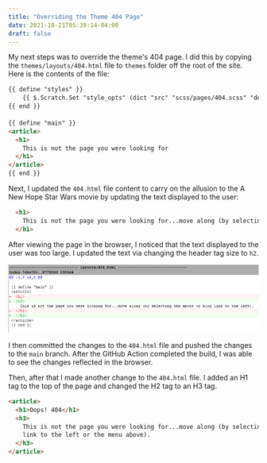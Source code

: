 ```yaml
---
title: "Overriding the Theme 404 Page"
date: 2021-10-21T05:39:14-04:00
draft: false
---
```


My next steps was to override the theme's 404 page. I did this by copying the `themes/layouts/404.html` file to `themes` folder off the root of the site. Here is the contents of the file:

```html
{{ define "styles" }}
    {{ $.Scratch.Set "style_opts" (dict "src" "scss/pages/404.scss" "dest" "css/404.css") }}
{{ end }}

{{ define "main" }}
<article>
  <h1>
    This is not the page you were looking for
  </h1>
</article>
{{ end }}
```

Next, I updated the `404.html` file content to carry on the allusion to the A New Hope Star Wars movie by updating the text displayed to the user:

```html
  <h1>
    This is not the page you were looking for...move along (by selecting the about or blog link to the left).
  </h1>
```

After viewing the page in the browser, I noticed that the text displayed to the user was too large. I updated the text via changing the header tag size to `h2`.

![Diff Image](images/diff1.png)

I then committed the changes to the `404.html` file and pushed the changes to the `main` branch. After the GitHub Action completed the build, I was able to see the changes reflected in the browser.

Then, after that I made another change to the `404.html` file. I added an H1 tag to the top of the page and changed the H2 tag to an H3 tag.  

```html
<article>
  <h1>Oops! 404</h1>
  <h3>
    This is not the page you were looking for...move along (by selecting the about or blog 
    link to the left or the menu above).
  </h3>
</article>
```
